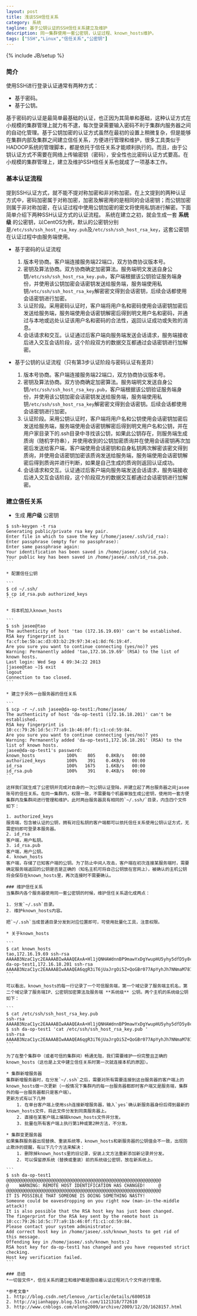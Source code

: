 ```yaml
---
layout: post
title: 浅谈SSH信任关系
category: 系统 
tagline: 基于公钥认证的SSH信任关系建立及维护
description: 同一集群使用一套公密钥，认证过程、known_hosts维护。 
tags: ["SSH","Linux","信任关系","公密钥"]
---
```

{% include JB/setup %}

### 简介
使用SSH进行登录认证通常有两种方式：

* 基于密码。
* 基于公钥。

基于密码的认证是最简单最基础的认证，也正因为其简单和基础，这种认证方式在小规模的集群管理上就力有不逮，每次登录需要输入密码不利于集群内服务器之间的自动化管理。基于公钥加密的认证方式虽然在最初的设置上稍微复杂，但是能够在集群内部及集群之间建立信任关系，方便进行管理和维护，很多工具类似于HADOOP系统的管理脚本，都是依托于信任关系才能顺利执行的。而且，由于公钥认证方式不需要在网络上传输密钥（密码），安全性也比密码认证方式要高。在小规模的集群管理上，建立及维护SSH信任关系也就成了一项基本工作。

### 基本认证流程
提到SSH认证方式，就不能不提对称加密和非对称加密。在上文提到的两种认证方式中，密码加密属于对称加密，加密及解密用的是相同的会话密钥；而公钥加密则属于非对称加密，在认证过程中使用公钥加密的密文将使用私钥进行解密。下面简单介绍下两种SSH认证方式的认证流程。
系统在建立之初，就会生成一套 **系统级** 的公密钥，以CentOS为例，默认的公密钥分别是`/etc/ssh/ssh_host_rsa_key.pub`及`/etc/ssh/ssh_host_rsa_key`，这套公密钥在认证过程中由服务端使用。

* 基于密码的认证流程
    1. 版本号协商。客户端连接服务端22端口，双方协商协议版本号。
    2. 密钥及算法协商。双方协商确定加密算法。服务端明文发送自身公钥`/etc/ssh/ssh_host_rsa_key.pub`，客户端根据该公钥验证服务端身份，并使用该公钥加密会话密钥发送给服务端，服务端使用私钥`/etc/ssh/ssh_host_rsa_key`解密密文得到会话密钥，后续会话都使用会话密钥进行加密。
    3. 认证阶段。采用密码认证时，客户端将用户名和密码使用会话密钥加密后发送给服务端，服务端使用会话密钥解密后得到明文用户名和密码，并通过与本地或远处认证该用户名和密码的合法性，返回认证成功或失败的消息。
    4. 会话请求和交互。认证通过后客户端向服务端发送会话请求，服务端接收后进入交互会话阶段，这个阶段双方的数据交互都通过会话密钥进行加解密。

* 基于公钥的认证流程（只有第3步认证阶段与密码认证有差异）
    1. 版本号协商。客户端连接服务端22端口，双方协商协议版本号。
    2. 密钥及算法协商。双方协商确定加密算法。服务端明文发送自身公钥`/etc/ssh/ssh_host_rsa_key.pub`，客户端根据该公钥验证服务端身份，并使用该公钥加密会话密钥发送给服务端，服务端使用私钥`/etc/ssh/ssh_host_rsa_key`解密密文得到会话密钥。后续会话都使用会话密钥进行加密。
    3. 认证阶段。采用公钥认证时，客户端将用户名和公钥使用会话密钥加密后发送给服务端，服务端使用会话密钥解密后得到明文用户名和公钥，并在用户家目录下的.ssh目录中寻找该公钥，如果此公钥存在，则服务端生成质询（随机字符串），并使用收到的公钥加密质询并在使用会话密钥再次加密后发送给客户端，客户端使用会话密钥和自身私钥两次解密该密文得到质询，并使用会话密钥加密该质询发送给服务端，服务端使用会话密钥解密后得到质询并进行判断，如果是自己生成的质询则返回认证成功。
    4. 会话请求和交互。认证通过后客户端向服务端发送会话请求，服务端接收后进入交互会话阶段，这个阶段双方的数据交互都通过会话密钥进行加解密。

### 建立信任关系

* 生成 **用户级** 公密钥

````
$ ssh-keygen -t rsa
Generating public/private rsa key pair.
Enter file in which to save the key (/home/jasee/.ssh/id_rsa): 
Enter passphrase (empty for no passphrase): 
Enter same passphrase again: 
Your identification has been saved in /home/jasee/.ssh/id_rsa.
Your public key has been saved in /home/jasee/.ssh/id_rsa.pub.
```

* 配置信任公钥

```
$ cd ~/.ssh/
$ cp id_rsa.pub authorized_keys
```

* 将本机加入known_hosts

```
$ ssh jasee@tao
The authenticity of host 'tao (172.16.19.69)' can't be established.
RSA key fingerprint is fa:cf:be:5b:ac:d3:03:b2:29:97:34:e1:8d:f6:19:4f.
Are you sure you want to continue connecting (yes/no)? yes
Warning: Permanently added 'tao,172.16.19.69' (RSA) to the list of known hosts.
Last login: Wed Sep  4 09:34:22 2013
[jasee@tao ~]$ exit
logout
Connection to tao closed. 
```

* 建立于另外一台服务器的信任关系

```
$ scp -r ~/.ssh jasee@da-op-test1:/home/jasee/
The authenticity of host 'da-op-test1 (172.16.18.201)' can't be established.
RSA key fingerprint is 10:cc:79:26:1d:5c:77:a9:1b:46:0f:f1:c1:cd:59:84.
Are you sure you want to continue connecting (yes/no)? yes
Warning: Permanently added 'da-op-test1,172.16.18.201' (RSA) to the list of known hosts.
jasee@da-op-test1's password: 
known_hosts            100%    805    0.8KB/s   00:00
authorized_keys        100%    391    0.4KB/s   00:00
id_rsa                 100%   1675    1.6KB/s   00:00
id_rsa.pub             100%    391    0.4KB/s   00:00
```

这样我们就生成了公密钥并完成对自身的一次公钥认证登陆，并建立起了两台服务器之间jasee账号的信任关系。在同一集群内，权限一致，不需要每个机器单独生成公密钥，使用同一套方便集群内及集群间进行管理和维护。此时两台服务器具有相同的`~/.ssh/`目录，内含四个文件如下：

1. authorized_keys
服务端，包含被认证的公钥，拥有对应私钥的客户端都可以依托信任关系使用公钥认证方式，无需密码即可登录本服务器。
2. id_rsa
客户端，用户私钥。
3. id_rsa.pub
客户端，用户公钥。
4. known_hosts
客户端，存储了已知客户端的公钥。为了防止中间人攻击，客户端在初次连接某服务端时，需要确定服务端返回的公钥是否是正确的（知名主机可将自己公钥放在官网上），被确认的主机公钥将会保存在known_hosts里，再次连接时不需要确认。

### 维护信任关系
当集群内各个服务器使用同一套公密钥的时候，维护信任关系退化成两点：

1. 分发`~/.ssh`目录。
2. 维护known_hosts内容。

把`~/.ssh`当成普通目录分发到对应位置即可，可使用批量化工具，注意权限。

* 关于known_hosts

```
$ cat known_hosts 
tao,172.16.19.69 ssh-rsa AAAAB3NzaC1yc2EAAAABIwAAAQEAxA+Hl1jQNHAWdnnBP9mawYxDgYwupHU5yhy5dfD5y8cmoFtmFhx9W8VDSlVMMqgXpTX/H8rsjDLmUHVgpceWT2Orwx9P9ih8iXaWJ/NbvDNzsX7KhLhWY2/VQTP4hjDNfOzwki+FeCW5rbRposWClHnt91/0sv3pOtkgm7JrbEn4N0V62KVYT+R0+TqOzLqZe88YTgVlxrFlvUdZt5EjhjkMDYgJ7rFe++IPKA/FE58zMpI1wrOZsKjyDYHcagfANEO3yhWV+9tXaUGl8i6db4STaCbblCSvj3mbyrtv3YAw8usGiiJyJ49RUa32DnJwI4JUw57+4+ltfF4Mq6WEIQ==
da-op-test1,172.16.18.201 ssh-rsa AAAAB3NzaC1yc2EAAAABIwAAAQEA6qgR3iT6jUaJrgOi5Z+QoGBr077ApYyhJh7NNmaM781KCbAwAUP0z4cJuuTqZQcbgZmh2o5R0pxYWPPfDBhDMMcBsKK3MP/uy6/t3/rIAq1VaFFva+sp1aG/m1C8iphZ2PKk8u6itIRFZle3FrADnP0zoLrjTgP9GfgGSN3DwCi1IPAAa3S7RWgKAXxhvWyhS1rYZF60G5M/UJGRNRg0C9fZUb8j3i+EHG8iPfvQcJc2sX7MWkYStWmuaAbhMY4/u3tApjb3jzCy0Q/Gj6im/dFhE1GraDoJg1QkvlsnbnuXUJ6hd3Zt35A20ibQIixi23uh6QQ4epmuK9MBcCTq+Q==
```

可以看出，known_hosts的每一行记录了一个可信服务端，第一个域记录了服务端主机名，第二个域记录了服务端IP、公密钥加密算法及服务端 **系统级** 公钥。两个主机的系统级公钥如下：

```
$ cat /etc/ssh/ssh_host_rsa_key.pub 
ssh-rsa AAAAB3NzaC1yc2EAAAABIwAAAQEAxA+Hl1jQNHAWdnnBP9mawYxDgYwupHU5yhy5dfD5y8cmoFtmFhx9W8VDSlVMMqgXpTX/H8rsjDLmUHVgpceWT2Orwx9P9ih8iXaWJ/NbvDNzsX7KhLhWY2/VQTP4hjDNfOzwki+FeCW5rbRposWClHnt91/0sv3pOtkgm7JrbEn4N0V62KVYT+R0+TqOzLqZe88YTgVlxrFlvUdZt5EjhjkMDYgJ7rFe++IPKA/FE58zMpI1wrOZsKjyDYHcagfANEO3yhWV+9tXaUGl8i6db4STaCbblCSvj3mbyrtv3YAw8usGiiJyJ49RUa32DnJwI4JUw57+4+ltfF4Mq6WEIQ== 
$ ssh da-op-test1 'cat /etc/ssh/ssh_host_rsa_key.pub '
ssh-rsa AAAAB3NzaC1yc2EAAAABIwAAAQEA6qgR3iT6jUaJrgOi5Z+QoGBr077ApYyhJh7NNmaM781KCbAwAUP0z4cJuuTqZQcbgZmh2o5R0pxYWPPfDBhDMMcBsKK3MP/uy6/t3/rIAq1VaFFva+sp1aG/m1C8iphZ2PKk8u6itIRFZle3FrADnP0zoLrjTgP9GfgGSN3DwCi1IPAAa3S7RWgKAXxhvWyhS1rYZF60G5M/UJGRNRg0C9fZUb8j3i+EHG8iPfvQcJc2sX7MWkYStWmuaAbhMY4/u3tApjb3jzCy0Q/Gj6im/dFhE1GraDoJg1QkvlsnbnuXUJ6hd3Zt35A20ibQIixi23uh6QQ4epmuK9MBcCTq+Q==
```

为了在整个集群中（或者可信的集群间）畅通无阻，我们需要维护一份完整且正确的known_hosts（这也是上文中建立信任关系时第一次就连接本机的原因）。

* 集群新增服务器
集群新增服务器时，在分发`~/.ssh`之后，需要对所有需要连接到这台服务器的客户端上的known_hosts做一次更新（一般情况下集群内的每一台服务器都即时客户端又是服务端，集群外的每一台服务器都只是客户端）。
更新方式有以下几种
    1. 在单台客户端上使用ssh连接新增服务器，输入`yes`确认新服务器身份后得到最新的known_hosts文件，将此文件分发到同类服务器上。
    2. 直接在某客户端上编辑known_hosts文件并分发。
    3. 批量在所有客户端上执行第1种或第2种方法，不分发。

* 集群变更服务器
如果集群服务器出现替换、重装系统等，known_hosts和新服务器的公钥值会不一致，出现防止欺诈的提醒，有以下几个方法来解决：
    1. 删除掉known_hosts里的旧记录，安装上文方法重新添加新记录并分发。
    2. 可以保留原系统（替换或重装）前的系统级公密钥，放在新系统上。

```
$ ssh da-op-test1
@@@@@@@@@@@@@@@@@@@@@@@@@@@@@@@@@@@@@@@@@@@@@@@@@@@@@@@@@@@
@    WARNING: REMOTE HOST IDENTIFICATION HAS CHANGED!     @
@@@@@@@@@@@@@@@@@@@@@@@@@@@@@@@@@@@@@@@@@@@@@@@@@@@@@@@@@@@
IT IS POSSIBLE THAT SOMEONE IS DOING SOMETHING NASTY!
Someone could be eavesdropping on you right now (man-in-the-middle attack)!
It is also possible that the RSA host key has just been changed.
The fingerprint for the RSA key sent by the remote host is
10:cc:79:26:1d:5c:77:a9:1b:46:0f:f1:c1:cd:59:84.
Please contact your system administrator.
Add correct host key in /home/jasee/.ssh/known_hosts to get rid of this message.
Offending key in /home/jasee/.ssh/known_hosts:2
RSA host key for da-op-test1 has changed and you have requested strict checking.
Host key verification failed.
```

### 总结
*一切皆文件*，信任关系的建立和维护都是围绕着认证过程对几个文件进行管理。

*参考文章*
1. http://blog.csdn.net/lenovo_/article/details/6800518
2. http://ajianhappy.blog.51cto.com/1121318/772610
3. http://www.cnblogs.com/elong2009/archive/2009/12/20/1628157.html
